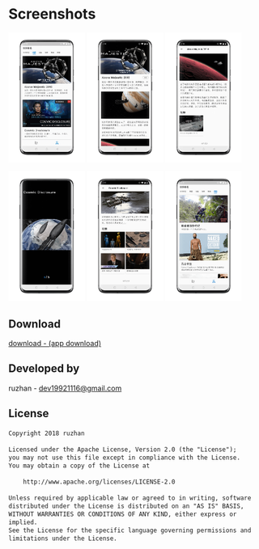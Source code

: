 
Screenshots
===============

<a href="logo/image03.png"><img src="logo/image03.png" width="30%"/></a>
<a href="logo/image04.png"><img src="logo/image04.png" width="30%"/></a>
<a href="logo/image05.png"><img src="logo/image05.png" width="30%"/></a>

<a href="logo/image06.png"><img src="logo/image06.png" width="30%"/></a>
<a href="logo/image07.png"><img src="logo/image07.png" width="30%"/></a>
<a href="logo/image08.png"><img src="logo/image08.png" width="30%"/></a>

Download
------

[download - (app download)](http://d.7short.com/qws8)

Developed by
-------

 ruzhan - <a href='javascript:'>dev19921116@gmail.com</a>


License
-------

    Copyright 2018 ruzhan

    Licensed under the Apache License, Version 2.0 (the "License");
    you may not use this file except in compliance with the License.
    You may obtain a copy of the License at
    
        http://www.apache.org/licenses/LICENSE-2.0
    
    Unless required by applicable law or agreed to in writing, software
    distributed under the License is distributed on an "AS IS" BASIS,
    WITHOUT WARRANTIES OR CONDITIONS OF ANY KIND, either express or implied.
    See the License for the specific language governing permissions and
    limitations under the License.

